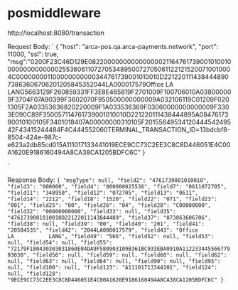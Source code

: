 # posmiddleware


http://localhost:8080/transaction

Request Body:
`
{
	"host": "arca-pos.qa.arca-payments.network",
	"port": 11000,
	"ssl": true,
	"msg":"0200F23C46D129E08220000000000000002116476173900101001000000000000002553606110727053489500727050611221215200710010004C000000001100000000000344761739001010010D22122011143844489073863606706201205845352044LA000017579Office                 LA           LANG5663129F260859331FF3E8E465819F2701009F100706010A038000009F3704F07A90399F3602070F950500000000009A032106119C01209F0201305F2A03353636820220009F1A033536369F03060000000000009F3303E090C89F350057114761739001010010D221220111438444895A0847617390010100105F3401018407A00000000310105F2015564953412044454249542F43415244484F4C444552060TERMINAL_TRANSACTION_ID=13bdcbf8-8504-424e-987c-e623a2db85cd015A111017133441019ECE9CC73C2EE3C8C8D446051E4C00A1620E9186160494A8CA38CA1205BDFC6C"
}

`

Response Body:
`
{
    "msgType": null,
    "field2": "4761739001010010",
    "field3": "000000",
    "field4": "000000025536",
    "field7": "0611072705",
    "field11": "348950",
    "field12": "072705",
    "field13": "0611",
    "field14": "2212",
    "field18": "1520",
    "field22": "071",
    "field23": "001",
    "field25": "00",
    "field26": "04",
    "field28": "C00000000",
    "field32": "00000000000",
    "field33": null,
    "field35": "4761739001010010D22122011143844489",
    "field37": "073863606706",
    "field38": null,
    "field39": "00",
    "field40": "201",
    "field41": "20584535",
    "field42": "2044LA000017579",
    "field43": "Office                 LA           LANG",
    "field49": "566",
    "field52": null,
    "field53": null,
    "field54": null,
    "field55": "72179F180430303031860E04DA9F580903109B361BC933EBA0910A11223344556677993030",
    "field56": null,
    "field59": null,
    "field60": null,
    "field62": null,
    "field63": null,
    "field64": null,
    "field90": null,
    "field95": null,
    "field100": null,
    "field123": "A11101713344101",
    "field124": null,
    "field128": "9ECE9CC73C2EE3C8C8D446051E4C00A1620E9186160494A8CA38CA1205BDFC6C"
}
`
